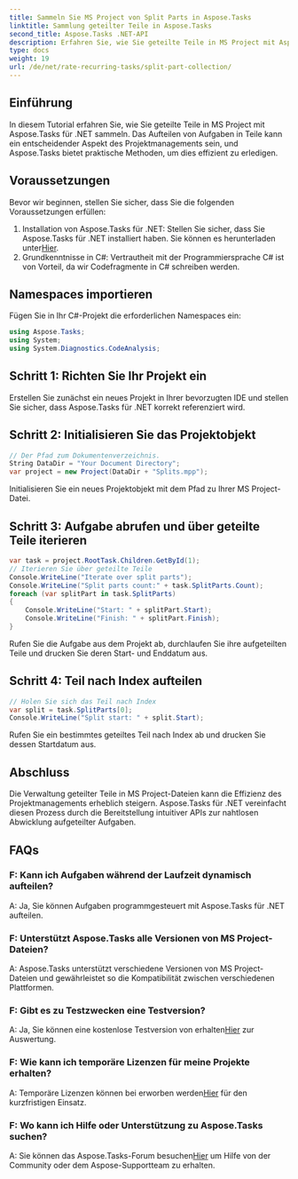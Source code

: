 ```yaml
---
title: Sammeln Sie MS Project von Split Parts in Aspose.Tasks
linktitle: Sammlung geteilter Teile in Aspose.Tasks
second_title: Aspose.Tasks .NET-API
description: Erfahren Sie, wie Sie geteilte Teile in MS Project mit Aspose.Tasks für .NET sammeln. Dieses umfassende Tutorial führt Sie Schritt für Schritt durch den Prozess.
type: docs
weight: 19
url: /de/net/rate-recurring-tasks/split-part-collection/
---
```

## Einführung
In diesem Tutorial erfahren Sie, wie Sie geteilte Teile in MS Project mit Aspose.Tasks für .NET sammeln. Das Aufteilen von Aufgaben in Teile kann ein entscheidender Aspekt des Projektmanagements sein, und Aspose.Tasks bietet praktische Methoden, um dies effizient zu erledigen.
## Voraussetzungen
Bevor wir beginnen, stellen Sie sicher, dass Sie die folgenden Voraussetzungen erfüllen:
1. Installation von Aspose.Tasks für .NET: Stellen Sie sicher, dass Sie Aspose.Tasks für .NET installiert haben. Sie können es herunterladen unter[Hier](https://releases.aspose.com/tasks/net/).
2. Grundkenntnisse in C#: Vertrautheit mit der Programmiersprache C# ist von Vorteil, da wir Codefragmente in C# schreiben werden.

## Namespaces importieren
Fügen Sie in Ihr C#-Projekt die erforderlichen Namespaces ein:
```csharp
using Aspose.Tasks;
using System;
using System.Diagnostics.CodeAnalysis;

```

## Schritt 1: Richten Sie Ihr Projekt ein
Erstellen Sie zunächst ein neues Projekt in Ihrer bevorzugten IDE und stellen Sie sicher, dass Aspose.Tasks für .NET korrekt referenziert wird.
## Schritt 2: Initialisieren Sie das Projektobjekt
```csharp
// Der Pfad zum Dokumentenverzeichnis.
String DataDir = "Your Document Directory";
var project = new Project(DataDir + "Splits.mpp");
```
Initialisieren Sie ein neues Projektobjekt mit dem Pfad zu Ihrer MS Project-Datei.
## Schritt 3: Aufgabe abrufen und über geteilte Teile iterieren
```csharp
var task = project.RootTask.Children.GetById(1);
// Iterieren Sie über geteilte Teile
Console.WriteLine("Iterate over split parts");
Console.WriteLine("Split parts count:" + task.SplitParts.Count);
foreach (var splitPart in task.SplitParts)
{
    Console.WriteLine("Start: " + splitPart.Start);
    Console.WriteLine("Finish: " + splitPart.Finish);
}
```
Rufen Sie die Aufgabe aus dem Projekt ab, durchlaufen Sie ihre aufgeteilten Teile und drucken Sie deren Start- und Enddatum aus.
## Schritt 4: Teil nach Index aufteilen
```csharp
// Holen Sie sich das Teil nach Index
var split = task.SplitParts[0];
Console.WriteLine("Split start: " + split.Start);
```
Rufen Sie ein bestimmtes geteiltes Teil nach Index ab und drucken Sie dessen Startdatum aus.

## Abschluss
Die Verwaltung geteilter Teile in MS Project-Dateien kann die Effizienz des Projektmanagements erheblich steigern. Aspose.Tasks für .NET vereinfacht diesen Prozess durch die Bereitstellung intuitiver APIs zur nahtlosen Abwicklung aufgeteilter Aufgaben.
## FAQs
### F: Kann ich Aufgaben während der Laufzeit dynamisch aufteilen?
A: Ja, Sie können Aufgaben programmgesteuert mit Aspose.Tasks für .NET aufteilen.
### F: Unterstützt Aspose.Tasks alle Versionen von MS Project-Dateien?
A: Aspose.Tasks unterstützt verschiedene Versionen von MS Project-Dateien und gewährleistet so die Kompatibilität zwischen verschiedenen Plattformen.
### F: Gibt es zu Testzwecken eine Testversion?
 A: Ja, Sie können eine kostenlose Testversion von erhalten[Hier](https://releases.aspose.com/) zur Auswertung.
### F: Wie kann ich temporäre Lizenzen für meine Projekte erhalten?
 A: Temporäre Lizenzen können bei erworben werden[Hier](https://purchase.aspose.com/temporary-license/) für den kurzfristigen Einsatz.
### F: Wo kann ich Hilfe oder Unterstützung zu Aspose.Tasks suchen?
 A: Sie können das Aspose.Tasks-Forum besuchen[Hier](https://forum.aspose.com/c/tasks/15) um Hilfe von der Community oder dem Aspose-Supportteam zu erhalten.